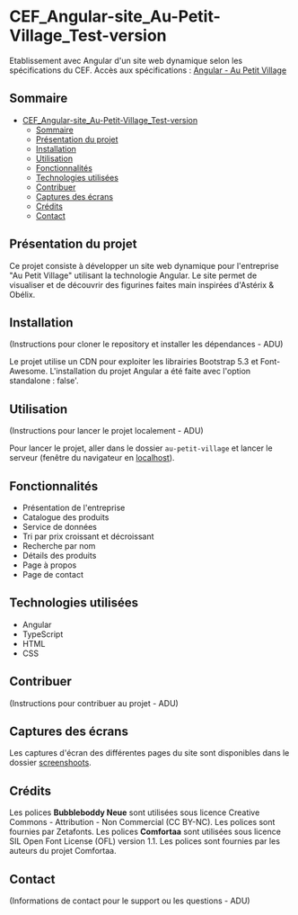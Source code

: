 # CEF_Angular-site_Au-Petit-Village_Test-version

Etablissement avec Angular  d'un site web dynamique selon les spécifications du CEF.
Accès aux spécifications : [Angular - Au Petit Village](./documentation/Devoir-09_Angular_Au-petit-village.pdf)

## Sommaire

- [CEF\_Angular-site\_Au-Petit-Village\_Test-version](#cef_angular-site_au-petit-village_test-version)
  - [Sommaire](#sommaire)
  - [Présentation du projet](#présentation-du-projet)
  - [Installation](#installation)
  - [Utilisation](#utilisation)
  - [Fonctionnalités](#fonctionnalités)
  - [Technologies utilisées](#technologies-utilisées)
  - [Contribuer](#contribuer)
  - [Captures des écrans](#captures-des-écrans)
  - [Crédits](#crédits)
  - [Contact](#contact)

## Présentation du projet

Ce projet consiste à développer un site web dynamique pour l'entreprise "Au Petit Village" utilisant la technologie Angular. Le site permet de visualiser et de découvrir des figurines faites main inspirées d'Astérix & Obélix.

## Installation

(Instructions pour cloner le repository et installer les dépendances - ADU)

Le projet utilise un CDN pour exploiter les librairies Bootstrap 5.3 et Font-Awesome.
L'installation du projet Angular a été faite avec l'option standalone : false'.

## Utilisation

(Instructions pour lancer le projet localement - ADU)

Pour lancer le projet, aller dans le dossier `au-petit-village` et lancer le serveur (fenêtre du navigateur en [localhost](http://localhost:4200/)).

## Fonctionnalités

- Présentation de l'entreprise
- Catalogue des produits
- Service de données
- Tri par prix croissant et décroissant
- Recherche par nom
- Détails des produits
- Page à propos
- Page de contact

## Technologies utilisées

- Angular
- TypeScript
- HTML
- CSS

## Contribuer

(Instructions pour contribuer au projet - ADU)

## Captures des écrans

Les captures d'écran des différentes pages du site sont disponibles dans le dossier [screenshoots](./documentation/screenshots).

## Crédits

Les polices **Bubbleboddy Neue** sont utilisées sous licence Creative Commons - Attribution - Non Commercial (CC BY-NC). Les polices sont fournies par Zetafonts.
Les polices **Comfortaa** sont utilisées sous licence SIL Open Font License (OFL) version 1.1. Les polices sont fournies par les auteurs du projet Comfortaa.

## Contact

(Informations de contact pour le support ou les questions - ADU)
